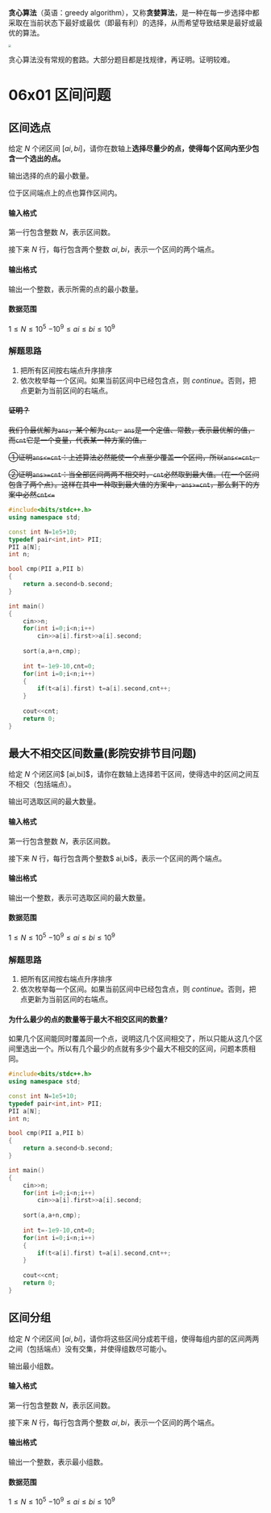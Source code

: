 **贪心算法**（英语：greedy algorithm），又称**贪婪算法**，是一种在每一步选择中都采取在当前状态下最好或最优（即最有利）的选择，从而希望导致结果是最好或最优的算法。

<img src="https://cdn.jsdelivr.net/gh/chousinbin/Image/202401290028387.png" style="zoom: 33%;" />

贪心算法没有常规的套路。大部分题目都是找规律，再证明。证明较难。

# 06x01 区间问题



## 区间选点

给定 $N$ 个闭区间 $[ai,bi]$，请你在数轴上**选择尽量少的点，使得每个区间内至少包含一个选出的点。**

输出选择的点的最小数量。

位于区间端点上的点也算作区间内。

#### 输入格式

第一行包含整数 $N$，表示区间数。

接下来 $N$ 行，每行包含两个整数 $ai,bi$，表示一个区间的两个端点。

#### 输出格式

输出一个整数，表示所需的点的最小数量。

#### 数据范围

$1≤N≤10^5$
$−10^9≤ai≤bi≤10^9$



### 解题思路

1. 把所有区间按右端点升序排序
2. 依次枚举每一个区间。如果当前区间中已经包含点，则 $continue$。否则，把点更新为当前区间的右端点。



#### ~~证明？~~

~~我们令最优解为`ans`，某个解为`cnt`。~~
~~`ans`是一个定值、常数，表示最优解的值， 而`cnt`它是一个变量，代表某一种方案的值。~~

~~①证明`ans<=cnt`：上述算法必然能使一个点至少覆盖一个区间，所以`ans<=cnt`。~~

~~②证明`ans>=cnt`：当全部区间两两不相交时，`cnt`必然取到最大值。（在一个区间包含了两个点）。这样在其中一种取到最大值的方案中，`ans>=cnt`，那么剩下的方案中必然`cnt<=`~~



```c++
#include<bits/stdc++.h>
using namespace std;

const int N=1e5+10;
typedef pair<int,int> PII;
PII a[N];
int n;

bool cmp(PII a,PII b)
{
    return a.second<b.second;
}

int main()
{
	cin>>n;
    for(int i=0;i<n;i++)
        cin>>a[i].first>>a[i].second;
    
    sort(a,a+n,cmp);
    
    int t=-1e9-10,cnt=0;
    for(int i=0;i<n;i++)
    {
        if(t<a[i].first) t=a[i].second,cnt++;
    }
    
	cout<<cnt;
    return 0;
}
```



## 最大不相交区间数量(影院安排节目问题)

给定 $N$ 个闭区间$ [ai,bi]$，请你在数轴上选择若干区间，使得选中的区间之间互不相交（包括端点）。

输出可选取区间的最大数量。

#### 输入格式

第一行包含整数 $N$，表示区间数。

接下来 $N$ 行，每行包含两个整数$ ai,bi$，表示一个区间的两个端点。

#### 输出格式

输出一个整数，表示可选取区间的最大数量。

#### 数据范围

$1≤N≤10^5$
$−10^9≤ai≤bi≤10^9$



### 解题思路

1. 把所有区间按右端点升序排序
2. 依次枚举每一个区间。如果当前区间中已经包含点，则 $continue$。否则，把点更新为当前区间的右端点。



#### 为什么最少的点的数量等于最大不相交区间的数量?

如果几个区间能同时覆盖同一个点，说明这几个区间相交了，所以只能从这几个区间里选出一个。所以有几个最少的点就有多少个最大不相交的区间，问题本质相同。

```c++
#include<bits/stdc++.h>
using namespace std;

const int N=1e5+10;
typedef pair<int,int> PII;
PII a[N];
int n;

bool cmp(PII a,PII b)
{
    return a.second<b.second;
}

int main()
{
	cin>>n;
    for(int i=0;i<n;i++)
        cin>>a[i].first>>a[i].second;
    
    sort(a,a+n,cmp);
    
    int t=-1e9-10,cnt=0;
    for(int i=0;i<n;i++)
    {
        if(t<a[i].first) t=a[i].second,cnt++;
    }
    
	cout<<cnt;
    return 0;
}
```



## 区间分组

给定 $N$ 个闭区间 $[ai,bi]$，请你将这些区间分成若干组，使得每组内部的区间两两之间（包括端点）没有交集，并使得组数尽可能小。

输出最小组数。

#### 输入格式

第一行包含整数 $N$，表示区间数。

接下来 $N$ 行，每行包含两个整数 $ai,bi$，表示一个区间的两个端点。

#### 输出格式

输出一个整数，表示最小组数。

#### 数据范围

$1≤N≤10^5$
$−10^9≤ai≤bi≤10^9$




